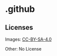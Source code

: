# .github

## Licenses
Images: [CC-BY-SA-4.0](https://choosealicense.com/licenses/cc-by-sa-4.0/)

Other: No License